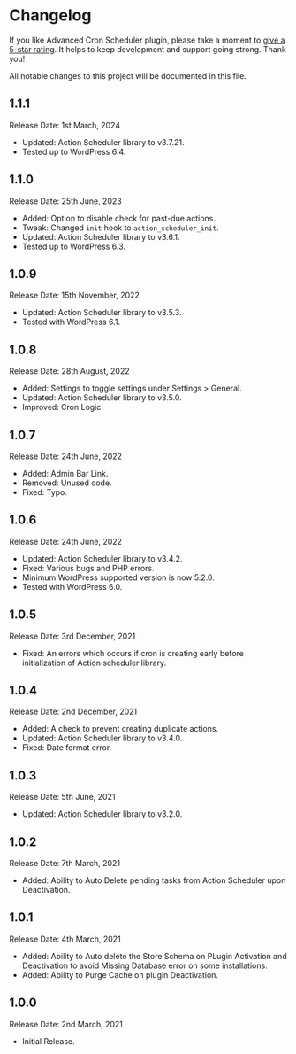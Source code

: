 # Changelog

If you like Advanced Cron Scheduler plugin, please take a moment to [give a 5-star rating](https://wordpress.org/support/plugin/migrate-wp-cron-to-action-scheduler/reviews/?filter=5#new-post). It helps to keep development and support going strong. Thank you!

All notable changes to this project will be documented in this file.

## 1.1.1
Release Date: 1st March, 2024

* Updated: Action Scheduler library to v3.7.21.
* Tested up to WordPress 6.4.

## 1.1.0
Release Date: 25th June, 2023

* Added: Option to disable check for past-due actions.
* Tweak: Changed `init` hook to `action_scheduler_init`.
* Updated: Action Scheduler library to v3.6.1.
* Tested up to WordPress 6.3.

## 1.0.9
Release Date: 15th November, 2022

* Updated: Action Scheduler library to v3.5.3.
* Tested with WordPress 6.1.

## 1.0.8
Release Date: 28th August, 2022

* Added: Settings to toggle settings under Settings > General.
* Updated: Action Scheduler library to v3.5.0.
* Improved: Cron Logic.

## 1.0.7
Release Date: 24th June, 2022

* Added: Admin Bar Link.
* Removed: Unused code.
* Fixed: Typo.

## 1.0.6
Release Date: 24th June, 2022

* Updated: Action Scheduler library to v3.4.2.
* Fixed: Various bugs and PHP errors.
* Minimum WordPress supported version is now 5.2.0.
* Tested with WordPress 6.0.

## 1.0.5
Release Date: 3rd December, 2021

* Fixed: An errors which occurs if cron is creating early before initialization of Action scheduler library.

## 1.0.4
Release Date: 2nd December, 2021

* Added: A check to prevent creating duplicate actions.
* Updated: Action Scheduler library to v3.4.0.
* Fixed: Date format error.

## 1.0.3
Release Date: 5th June, 2021

* Updated: Action Scheduler library to v3.2.0.

## 1.0.2
Release Date: 7th March, 2021

* Added: Ability to Auto Delete pending tasks from Action Scheduler upon Deactivation.

## 1.0.1
Release Date: 4th March, 2021

* Added: Ability to Auto delete the Store Schema on PLugin Activation and Deactivation to avoid Missing Database error on some installations.
* Added: Ability to Purge Cache on plugin Deactivation.

## 1.0.0
Release Date: 2nd March, 2021

* Initial Release.